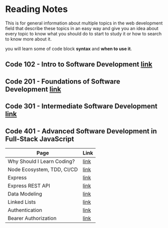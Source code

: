 # Reading Notes

This is for general information about multiple topics in the web development field that describe these topics in an easy way and give you an idea about every topic to know what you should do to start to study it or how to search to know more about it.

you will learn some of code block **syntax** and **when to use it**.

## Code 102 - Intro to Software Development [link](https://mohammed-khamees.github.io/reading-notes/)

## Code 201 - Foundations of Software Development [link](https://mohammed-khamees.github.io/reading-notes201/)

## Code 301 - Intermediate Software Development [link](https://mohammed-khamees.github.io/reading-notes301/)

## Code 401 - Advanced Software Development in Full-Stack JavaScript

| Page                       | Link                                                                                  |
| -------------------------- | ------------------------------------------------------------------------------------- |
| Why Should I Learn Coding? | [link](https://www.bitdegree.org/tutorials/what-is-coding/#why-should-i-learn-coding) |
| Node Ecosystem, TDD, CI/CD | [link](https://mohammed-khamees.github.io/reading-notes401/TDD)                       |
| Express                    | [link](https://mohammed-khamees.github.io/reading-notes401/Express)                   |
| Express REST API           | [link](https://mohammed-khamees.github.io/reading-notes401/REST)                      |
| Data Modeling              | [link](https://mohammed-khamees.github.io/reading-notes401/DataModeling)              |
| Linked Lists               | [link](https://mohammed-khamees.github.io/reading-notes401/LinkedLists)               |
| Authentication             | [link](https://mohammed-khamees.github.io/reading-notes401/Authentication)            |
| Bearer Authorization       | [link](https://mohammed-khamees.github.io/reading-notes401/Authorization)             |
